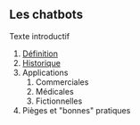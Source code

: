 ## Les chatbots

Texte introductif

1. [Définition](definitions.md)
2. [Historique](historique.md)
3. Applications
      1. Commerciales
      2. Médicales
      3. Fictionnelles
4. Pièges et "bonnes" pratiques
